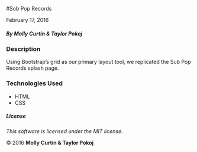 #Sob Pop Records

February 17, 2016

##### By Molly Curtin &amp; Taylor Pokoj

### Description

Using Bootstrap’s grid as our primary layout tool, we replicated the Sub Pop Records splash page.


### Technologies Used

* HTML
* CSS

##### License

*This software is licensed under the MIT license.*

&copy; 2016 **Molly Curtin &amp; Taylor Pokoj**
